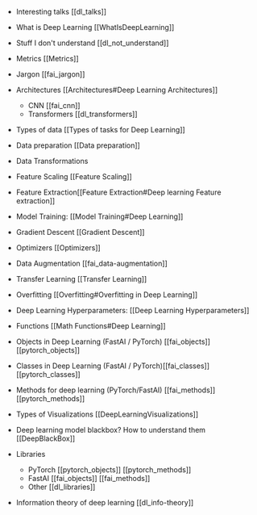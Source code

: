 - Interesting talks [[dl_talks]]



- What is Deep Learning [[WhatIsDeepLearning]]
- Stuff I don't understand [[dl_not_understand]]
- Metrics [[Metrics]] 
- Jargon [[fai_jargon]]
- Architectures [[Architectures#Deep Learning Architectures]]
	- CNN [[fai_cnn]]
	- Transformers [[dl_transformers]]
- Types of data [[Types of tasks for Deep Learning]]
- Data preparation [[Data preparation]]
- Data Transformations
- Feature Scaling  [[Feature Scaling]] 
- Feature Extraction[[Feature Extraction#Deep learning Feature extraction]]
- Model Training: [[Model Training#Deep Learning]]
- Gradient Descent [[Gradient Descent]]
- Optimizers [[Optimizers]]
- Data Augmentation [[fai_data-augmentation]]
- Transfer Learning [[Transfer Learning]]
- Overfitting [[Overfitting#Overfitting in Deep Learning]]
- Deep Learning Hyperparameters: [[Deep Learning Hyperparameters]]
- Functions [[Math Functions#Deep Learning]]
- Objects in Deep Learning (FastAI / PyTorch) [[fai_objects]] [[pytorch_objects]]
- Classes in Deep Learning (FastAI / PyTorch)[[fai_classes]] [[pytorch_classes]] 
- Methods for deep learning (PyTorch/FastAI) [[fai_methods]] [[pytorch_methods]] 
- Types of Visualizations [[DeepLearningVisualizations]]
- Deep learning model blackbox? How to understand them [[DeepBlackBox]]
- Libraries 
	- PyTorch [[pytorch_objects]] [[pytorch_methods]]
	- FastAI [[fai_objects]] [[fai_methods]]
	- Other [[dl_libraries]]

- Information theory of deep learning [[dl_info-theory]]





